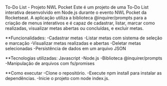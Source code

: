 To-Do List - Projeto NWL Pocket
Este é um projeto de uma To-Do List interativa desenvolvido em Node.js durante o evento NWL Pocket da Rocketseat. A aplicação utiliza a biblioteca @inquirer/prompts para a criação de menus interativos e é capaz de cadastrar, listar, marcar como realizadas, visualizar metas abertas ou concluídas, e excluir metas.

**Funcionalidades:
-Cadastrar metas
-Listar metas com sistema de seleção e marcação
-Visualizar metas realizadas e abertas
-Deletar metas selecionadas
-Persistência de dados em um arquivo JSON <br>

**Tecnologias utilizadas:
Javascript
-Node.js
-Biblioteca @inquirer/prompts
-Manipulação de arquivos com fs/promises

**Como executar
-Clone o repositório.
-Execute npm install para instalar as dependências.
-Inicie o projeto com node index.js.
